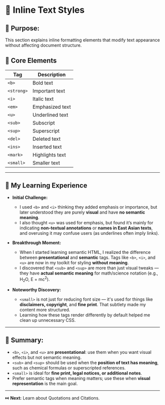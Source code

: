 # 🎨 Inline Text Styles

## 🎯 Purpose:

This section explains inline formatting elements that modify text appearance without affecting document structure.

## 📑 Core Elements

| **Tag**    | **Description** |
| ---------- | --------------- |
| `<b>`      | Bold text       |
| `<strong>` | Important text  |
| `<i>`      | Italic text     |
| `<em>`     | Emphasized text |
| `<u>`      | Underlined text |
| `<sub>`    | Subscript       |
| `<sup>`    | Superscript     |
| `<del>`    | Deleted text    |
| `<ins>`    | Inserted text   |
| `<mark>`   | Highlights text |
| `<small>`  | Smaller text    |

---

## 🚀 My Learning Experience

- **Initial Challenge:**

  - I used `<b>` and `<i>` thinking they added emphasis or importance, but later understood they are purely **visual** and have **no semantic meaning**.
  - I also thought `<u>` was used for emphasis, but found it’s mainly for indicating **non-textual annotations** or **names in East Asian texts**, and overusing it may confuse users (as underlines often imply links).

- **Breakthrough Moment:**

  - When I started learning semantic HTML, I realized the difference between **presentational** and **semantic** tags. Tags like `<b>`, `<i>`, and `<u>` are now in my toolkit for styling **without meaning**.
  - I discovered that `<sub>` and `<sup>` are more than just visual tweaks — they have **actual semantic meaning** for math/science notation (e.g., H<sub>2</sub>O, E = mc<sup>2</sup>).

- **Noteworthy Discovery:**

  - `<small>` is not just for reducing font size — it's used for things like **disclaimers, copyright**, and **fine print**. That subtlety made my content more structured.
  - Learning how these tags render differently by default helped me clean up unnecessary CSS.

---

## 🔑 Summary:

- `<b>`, `<i>`, and `<u>` are **presentational**: use them when you want visual effects but not semantic meaning.
- `<sub>` and `<sup>` should be used when the **position of text has meaning**, such as chemical formulas or superscripted references.
- `<small>` is ideal for **fine print, legal notices, or additional notes**.
- Prefer semantic tags when meaning matters; use these when **visual representation** is the main goal.

---

⏭️ **Next:** Learn about Quotations and Citations.
